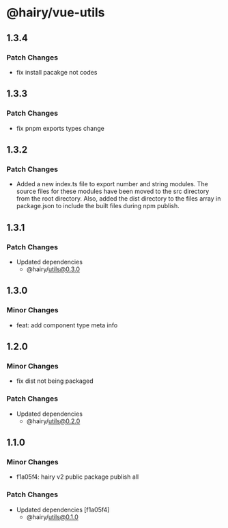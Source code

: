 # @hairy/vue-utils

## 1.3.4

### Patch Changes

- fix install pacakge not codes

## 1.3.3

### Patch Changes

- fix pnpm exports types change

## 1.3.2

### Patch Changes

- Added a new index.ts file to export number and string modules. The source files for these modules have been moved to the src directory from the root directory. Also, added the dist directory to the files array in package.json to include the built files during npm publish.

## 1.3.1

### Patch Changes

- Updated dependencies
  - @hairy/utils@0.3.0

## 1.3.0

### Minor Changes

- feat: add component type meta info

## 1.2.0

### Minor Changes

- fix dist not being packaged

### Patch Changes

- Updated dependencies
  - @hairy/utils@0.2.0

## 1.1.0

### Minor Changes

- f1a05f4: hairy v2 public package publish all

### Patch Changes

- Updated dependencies [f1a05f4]
  - @hairy/utils@0.1.0

